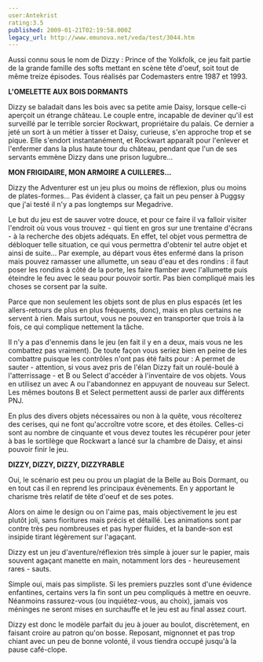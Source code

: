 ```yaml
---
user:Antekrist
rating:3.5
published: 2009-01-21T02:19:58.000Z
legacy_url: http://www.emunova.net/veda/test/3044.htm
---
```

Aussi connu sous le nom de Dizzy : Prince of the Yolkfolk, ce jeu fait partie de la grande famille des softs mettant en scène tête d'oeuf, soit tout de même treize épisodes. Tous réalisés par Codemasters entre 1987 et 1993\.  

  

**L'OMELETTE AUX BOIS DORMANTS**  

Dizzy se baladait dans les bois avec sa petite amie Daisy, lorsque celle-ci aperçoit un étrange château. Le couple entre, incapable de deviner qu'il est surveillé par le terrible sorcier Rockwart, propriétaire du palais. Ce dernier a jeté un sort à un métier à tisser et Daisy, curieuse, s'en approche trop et se pique. Elle s'endort instantanément, et Rockwart apparaît pour l'enlever et l'enfermer dans la plus haute tour du château, pendant que l'un de ses servants emmène Dizzy dans une prison lugubre...  

  

**MON FRIGIDAIRE, MON ARMOIRE A CUILLERES...**  

Dizzy the Adventurer est un jeu plus ou moins de réflexion, plus ou moins de plates-formes... Pas évident à classer, ça fait un peu penser à Puggsy que j'ai testé il n'y a pas longtemps sur Megadrive.  

Le but du jeu est de sauver votre douce, et pour ce faire il va falloir visiter l'endroit où vous vous trouvez - qui tient en gros sur une trentaine d'écrans - à la recherche des objets adéquats. En effet, tel objet vous permettra de débloquer telle situation, ce qui vous permettra d'obtenir tel autre objet et ainsi de suite... Par exemple, au départ vous êtes enfermé dans la prison mais pouvez ramasser une allumette, un seau d'eau et des rondins : il faut poser les rondins à côté de la porte, les faire flamber avec l'allumette puis éteindre le feu avec le seau pour pouvoir sortir. Pas bien compliqué mais les choses se corsent par la suite.  

Parce que non seulement les objets sont de plus en plus espacés (et les allers-retours de plus en plus fréquents, donc), mais en plus certains ne servent à rien. Mais surtout, vous ne pouvez en transporter que trois à la fois, ce qui complique nettement la tâche.  

Il n'y a pas d'ennemis dans le jeu (en fait il y en a deux, mais vous ne les combattez pas vraiment). De toute façon vous seriez bien en peine de les combattre puisque les contrôles n'ont pas été faits pour : A permet de sauter - attention, si vous avez pris de l'élan Dizzy fait un roulé-boulé à l'atterrissage - et B ou Select d'accéder à l'inventaire de vos objets. Vous en utilisez un avec A ou l'abandonnez en appuyant de nouveau sur Select. Les mêmes boutons B et Select permettent aussi de parler aux différents PNJ.  

En plus des divers objets nécessaires ou non à la quête, vous récolterez des cerises, qui ne font qu'accroître votre score, et des étoiles. Celles-ci sont au nombre de cinquante et vous devez toutes les récupérer pour jeter à bas le sortilège que Rockwart a lancé sur la chambre de Daisy, et ainsi pouvoir finir le jeu.  

  

**DIZZY, DIZZY, DIZZY, DIZZYRABLE**  

Oui, le scénario est peu ou prou un plagiat de la Belle au Bois Dormant, ou en tout cas il en reprend les principaux évènements. En y apportant le charisme très relatif de tête d'oeuf et de ses potes.  

Alors on aime le design ou on l'aime pas, mais objectivement le jeu est plutôt joli, sans fioritures mais précis et détaillé. Les animations sont par contre très peu nombreuses et pas hyper fluides, et la bande-son est insipide tirant légèrement sur l'agaçant.  

Dizzy est un jeu d'aventure/réflexion très simple à jouer sur le papier, mais souvent agaçant manette en main, notamment lors des - heureusement rares - sauts.  

Simple oui, mais pas simpliste. Si les premiers puzzles sont d'une évidence enfantines, certains vers la fin sont un peu compliqués à mettre en oeuvre. Néanmoins rassurez-vous (ou inquiétez-vous, au choix), jamais vos méninges ne seront mises en surchauffe et le jeu est au final assez court.  

  

Dizzy est donc le modèle parfait du jeu à jouer au boulot, discrètement, en faisant croire au patron qu'on bosse. Reposant, mignonnet et pas trop chiant avec un peu de bonne volonté, il vous tiendra occupé jusqu'à la pause café-clope.